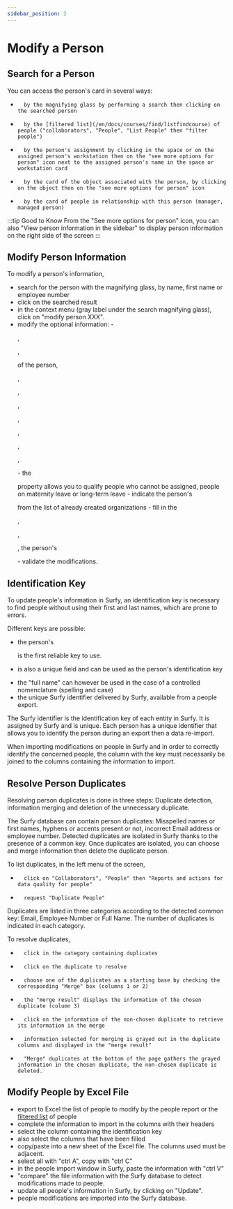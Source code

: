 ```yaml
---
sidebar_position: 2
---
```

# Modify a Person


## Search for a Person

You can access the person's card in several ways:

-       by the magnifying glass by performing a search then clicking on the searched person
-       by the [filtered list](/en/docs/courses/find/listfindcourse) of people ("collaborators", "People", "List People" then "filter people")
-       by the person's assignment by clicking in the space or on the assigned person's workstation then on the "see more options for person" icon next to the assigned person's name in the space or workstation card
-       by the card of the object associated with the person, by clicking on the object then on the "see more options for person" icon
-       by the card of people in relationship with this person (manager, managed person)


:::tip Good to Know
From the "See more options for person" icon, you can also "View person information in the sidebar" to display person information on the right side of the screen
:::

## Modify Person Information

To modify a person's information,

-   search for the person with the magnifying glass, by name, first name or employee number
-   click on the searched result
-   in the context menu (gray label under the search magnifying glass), click on "modify person XXX". 
-   modify the optional information: 
        -   <P code="person:email" />, <P code="person:picture" />, <P code="person:title" /> of the person, <P code="person:monitorReference" />, <P code="person:computerReference" />, <P code="person:telephone" />, <P code="person:cellphone" />, <P code="person:code" />, <P code="person:startDate" />, <P code="person:endDate" />, <P code="person:info" />
        -   the <P code="person:notAffectable" /> property allows you to qualify people who cannot be assigned, people on maternity leave or long-term leave
        -   indicate the person's <P code="person:organization" /> from the list of already created organizations
        -   fill in the <P code="person:personState" />, <P code="person:personSecurityProfile" />, <P code="person:costCenter" />, the person's <P code="person:company" />
        -   validate the modifications.




## Identification Key

To update people's information in Surfy, an identification key is necessary to find people without using their first and last names, which are prone to errors.

Different keys are possible:

-   the person's <P code="person:code" /> is the first reliable key to use.
-   <P code="person:email" /> is also a unique field and can be used as the person's identification key
-   the "full name" can however be used in the case of a controlled nomenclature (spelling and case)
-   the unique Surfy identifier delivered by Surfy, available from a people export.

The Surfy identifier is the identification key of each entity in Surfy. It is assigned by Surfy and is unique.
Each person has a unique identifier that allows you to identify the person during an export then a data re-import.

When importing modifications on people in Surfy and in order to correctly identify the concerned people, the column with the key must necessarily be joined to the columns containing the information to import.

## Resolve Person Duplicates

Resolving person duplicates is done in three steps: Duplicate detection, information merging and deletion of the unnecessary duplicate.

<Youtube code="tm65Pwrhogo"/>

The Surfy database can contain person duplicates: Misspelled names or first names, hyphens or accents present or not, incorrect Email address or employee number. Detected duplicates are isolated in Surfy thanks to the presence of a common key.
Once duplicates are isolated, you can choose and merge information then delete the duplicate person.

To list duplicates, in the left menu of the screen,

-       click on "Collaborators", "People" then "Reports and actions for data quality for people"
-       request "Duplicate People"

Duplicates are listed in three categories according to the detected common key: Email, Employee Number or Full Name.
The number of duplicates is indicated in each category.

To resolve duplicates,

-       click in the category containing duplicates
-       click on the duplicate to resolve
-       choose one of the duplicates as a starting base by checking the corresponding "Merge" box (columns 1 or 2)
-       the "merge result" displays the information of the chosen duplicate (column 3)
-       click on the information of the non-chosen duplicate to retrieve its information in the merge
-       information selected for merging is grayed out in the duplicate columns and displayed in the "merge result"
-       "Merge" duplicates at the bottom of the page gathers the grayed information in the chosen duplicate, the non-chosen duplicate is deleted.


## Modify People by Excel File

-   export to Excel the list of people to modify by the people report or the [filtered list](/en/docs/courses/find/listfindcourse) of people
-   complete the information to import in the columns with their headers
-   select the column containing the identification key
-   also select the columns that have been filled
-   copy/paste into a new sheet of the Excel file. The columns used must be adjacent.
 -  select all with "ctrl A", copy with "ctrl C"
 -  in the people import window in Surfy, paste the information with "ctrl V"
 -  "compare" the file information with the Surfy database to detect modifications made to people.
 -  update all people's information in Surfy, by clicking on "Update".
 -  people modifications are imported into the Surfy database.


